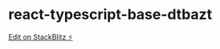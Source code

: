 # react-typescript-base-dtbazt

[Edit on StackBlitz ⚡️](https://stackblitz.com/edit/react-typescript-base-dtbazt)